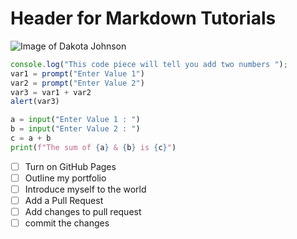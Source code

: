 # Header for Markdown Tutorials

![Image of Dakota Johnson](https://tse4.mm.bing.net/th?id=OIP.g6nRJGJPpuAwrJkkWl5pnwHaK_&pid=Api&P=0&h=180)

```javascript
console.log("This code piece will tell you add two numbers ");
var1 = prompt("Enter Value 1")
var2 = prompt("Enter Value 2")
var3 = var1 + var2
alert(var3)
```
```python
a = input("Enter Value 1 : ")
b = input("Enter Value 2 : ")
c = a + b
print(f"The sum of {a} & {b} is {c}")
```
- [ ] Turn on GitHub Pages
- [ ] Outline my portfolio
- [ ] Introduce myself to the world
- [ ] Add a Pull Request
- [ ] Add changes to pull request
- [ ] commit the changes
